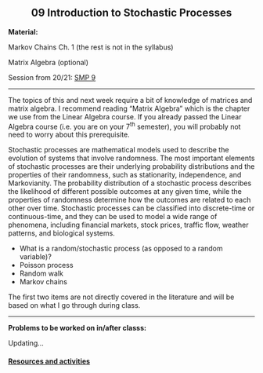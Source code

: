 <h2 align="center">09 Introduction to Stochastic Processes</h2>


<p><strong>Material:</strong></p>

<p>Markov Chains Ch. 1 (the rest is not in the syllabus)</p>

<p>Matrix Algebra (optional)</p>

<p>Session from 20/21:&nbsp;<a href="https://youtu.be/ETpNklpTK-A" target="_blank">SMP 9</a></p>

<hr />
<p>The topics of this and next week require a bit of knowledge of matrices and matrix algebra. I recommend reading “Matrix Algebra” which is the chapter we use from the Linear Algebra course. If you already passed&nbsp;the Linear Algebra course (i.e. you are on your 7<sup>th</sup> semester), you will probably not need to worry about this prerequisite.</p>

<p>Stochastic processes are mathematical models used to describe the evolution of systems that involve randomness. The most important elements of stochastic processes are their underlying probability distributions and the properties of their randomness, such as stationarity, independence, and Markovianity. The probability distribution of a stochastic process describes the likelihood of different possible outcomes at any given time, while the properties of randomness determine how the outcomes are related to each other over time. Stochastic processes can be classified into discrete-time or continuous-time, and they can be used to model a wide range of phenomena, including financial markets, stock prices, traffic flow, weather patterns, and biological systems.&nbsp;</p>

<ul>
	<li>What is a random/stochastic process (as opposed to a random variable)?</li>
	<li>Poisson process</li>
	<li>Random walk</li>
	<li>Markov chains</li>
</ul>

<p>The first two items are not directly covered in the literature and will be based on what I go through during class.</p>

<hr />
<p><strong>Problems to be worked on in/after classs:</strong></p>

<p>Updating...</p>

#### [Resources and activities](https://viaucdk-my.sharepoint.com/:f:/g/personal/rib_viauc_dk/EpMa2OpoQTRLjtQWiM9qhugBXvJkRWuUGK7-4SuiycEDYQ?e=jXf9yT)

